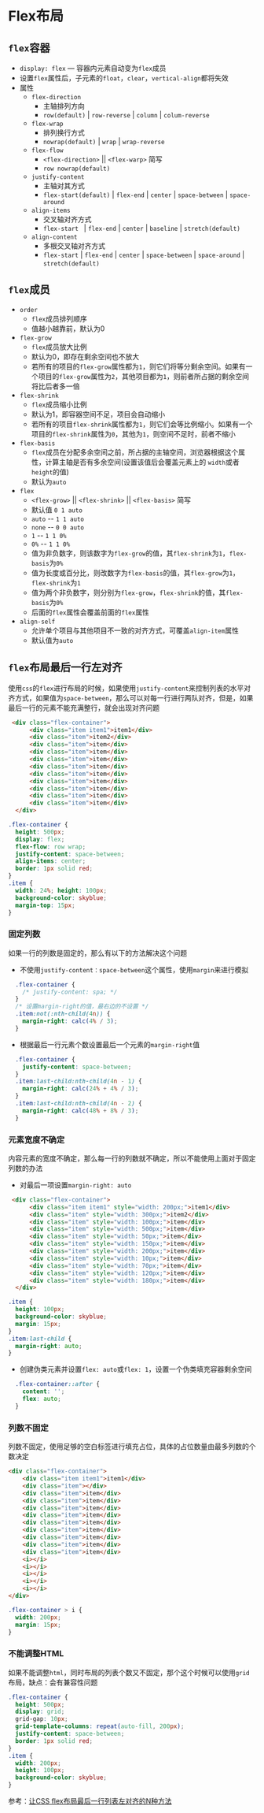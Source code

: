 # Flex布局

## `flex`容器

- `display: flex` — 容器内元素自动变为`flex`成员
- 设置`flex`属性后，子元素的`float`，`clear`，`vertical-align`都将失效
- 属性
  - `flex-direction`	
    - 主轴排列方向
    - `row(default)` | `row-reverse` | `column` | `colum-reverse`
  - `flex-wrap`
    - 排列换行方式
    - `nowrap(default)`  | `wrap` | `wrap-reverse`
  - `flex-flow`
    - `<flex-direction>` || `<flex-warp>` 简写
    - `row nowrap(default)`
  - `justify-content`
    - 主轴对其方式
    - `flex-start(default)` | `flex-end` | `center` | `space-between` | `space-around`
  - `align-items`
    - 交叉轴对齐方式
    - `flex-start ` | `flex-end` | `center` | `baseline` | `stretch(default)`
  - `align-content`
    - 多根交叉轴对齐方式
    - `flex-start` | `flex-end` | `center` | `space-between` | `space-around` | `stretch(default)`

## `flex`成员

- `order`
  - `flex`成员排列顺序
  - 值越小越靠前，默认为0
- `flex-grow`
  - `flex`成员放大比例
  - 默认为0，即存在剩余空间也不放大
  - 若所有的项目的`flex-grow`属性都为`1`，则它们将等分剩余空间。如果有一个项目的`flex-grow`属性为`2`，其他项目都为`1`，则前者所占据的剩余空间将比后者多一倍
- `flex-shrink`
  - `flex`成员缩小比例
  - 默认为1，即容器空间不足，项目会自动缩小
  - 若所有的项目`flex-shrink`属性都为`1`，则它们会等比例缩小。如果有一个项目的`flex-shrink`属性为`0`，其他为`1`，则空间不足时，前者不缩小
- `flex-basis`
  - `flex`成员在分配多余空间之前，所占据的主轴空间，浏览器根据这个属性，计算主轴是否有多余空间(设置该值后会覆盖元素上的 `width`或者`height`的值)
  - 默认为`auto`
- `flex`
  - `<flex-grow>` || `<flex-shrink>` || `<flex-basis>` 简写
  - 默认值 `0 1 auto`
  - `auto` -- `1 1 auto`
  - `none` -- `0 0 auto`
  - `1` -- `1 1 0%`
  - `0%` -- `1 1 0%`
  - 值为非负数字，则该数字为`flex-grow`的值，其`flex-shrink`为`1`，`flex-basis`为`0%`
  - 值为长度或百分比，则改数字为`flex-basis`的值，其`flex-grow`为`1`，`flex-shrink`为`1`
  - 值为两个非负数字，则分别为`flex-grow`，`flex-shrink`的值，其`flex-basis`为`0%`
  - 后面的`flex`属性会覆盖前面的`flex`属性
- `align-self`
  - 允许单个项目与其他项目不一致的对齐方式，可覆盖`align-item`属性
  - 默认值为`auto`

## `flex`布局最后一行左对齐
使用`css`的`flex`进行布局的时候，如果使用`justify-content`来控制列表的水平对齐方式，如果值为`space-between`，那么可以对每一行进行两队对齐，但是，如果最后一行的元素不能充满整行，就会出现对齐问题
```html
 <div class="flex-container">
      <div class="item item1">item1</div>
      <div class="item">item2</div>
      <div class="item">item</div>
      <div class="item">item</div>
      <div class="item">item</div>
      <div class="item">item</div>
      <div class="item">item</div>
      <div class="item">item</div>
      <div class="item">item</div>
      <div class="item">item</div>
      <div class="item">item</div>
  </div>
```
```css
.flex-container {
  height: 500px;
  display: flex;
  flex-flow: row wrap;
  justify-content: space-between;
  align-items: center;
  border: 1px solid red;
}
.item {
  width: 24%; height: 100px;
  background-color: skyblue;
  margin-top: 15px;
}
```


### 固定列数
如果一行的列数是固定的，那么有以下的方法解决这个问题
- 不使用`justify-content：space-between`这个属性，使用`margin`来进行模拟
```css
  .flex-container {
    /* justify-content: spa; */
  }
  /* 设置margin-right的值，最右边的不设置 */
  .item:not(:nth-child(4n)) {
    margin-right: calc(4% / 3);
  }
```
- 根据最后一行元素个数设置最后一个元素的`margin-right`值
```css
  .flex-container {
    justify-content: space-between;
  }
  .item:last-child:nth-child(4n - 1) {
    margin-right: calc(24% + 4% / 3);
  }
  .item:last-child:nth-child(4n - 2) {
    margin-right: calc(48% + 8% / 3);
  }
```

### 元素宽度不确定
内容元素的宽度不确定，那么每一行的列数就不确定，所以不能使用上面对于固定列数的办法
- 对最后一项设置`margin-right: auto`
```html
 <div class="flex-container">
      <div class="item item1" style="width: 200px;">item1</div>
      <div class="item" style="width: 300px;">item2</div>
      <div class="item" style="width: 100px;">item</div>
      <div class="item" style="width: 500px;">item</div>
      <div class="item" style="width: 50px;">item</div>
      <div class="item" style="width: 150px;">item</div>
      <div class="item" style="width: 200px;">item</div>
      <div class="item" style="width: 10px;">item</div>
      <div class="item" style="width: 70px;">item</div>
      <div class="item" style="width: 120px;">item</div>
      <div class="item" style="width: 180px;">item</div>
  </div>
```
```css
.item {
  height: 100px;
  background-color: skyblue;
  margin: 15px;
}
.item:last-child {
  margin-right: auto;
}
```
- 创建伪类元素并设置`flex: auto`或`flex: 1`，设置一个伪类填充容器剩余空间
```css
  .flex-container::after {
    content: '';
    flex: auto;
  }
```

### 列数不固定
列数不固定，使用足够的空白标签进行填充占位，具体的占位数量由最多列数的个数决定
```html
<div class="flex-container">
    <div class="item item1">item1</div>
    <div class="item"></div>
    <div class="item">item</div>
    <div class="item">item</div>
    <div class="item">item</div>
    <div class="item">item</div>
    <div class="item">item</div>
    <div class="item">item</div>
    <div class="item">item</div>
    <div class="item">item</div>
    <div class="item">item</div>
    <i></i>
    <i></i>
    <i></i>
    <i></i>
    <i></i>
</div>
```
```css
.flex-container > i {
  width: 200px;
  margin: 15px;
}
```

### 不能调整HTML
如果不能调整`html`，同时布局的列表个数又不固定，那个这个时候可以使用`grid`布局，缺点：会有兼容性问题
```css
.flex-container {
  height: 500px;
  display: grid;
  grid-gap: 10px;
  grid-template-columns: repeat(auto-fill, 200px);
  justify-content: space-between;
  border: 1px solid red;
}
.item {
  width: 200px;
  height: 100px;
  background-color: skyblue;
}
```

参考：[让CSS flex布局最后一行列表左对齐的N种方法](https://www.zhangxinxu.com/wordpress/2019/08/css-flex-last-align/)


